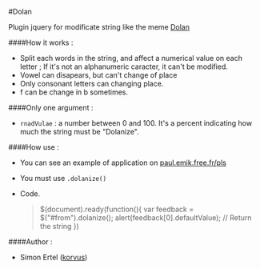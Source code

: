 #Dolan

Plugin jquery for modificate string like the meme [Dolan](http://knowyourmeme.com/memes/dolan)

####How it works :

* Split each words in the string, and affect a numerical value on each letter ; If it's not an alphanumeric caracter, it can't be modified.
* Vowel can disapears, but can't change of place
* Only consonant letters can changing place.
* f can be change in b sometimes.

####Only one argument :

* `rnadVulae` : a number between 0 and 100. It's a percent indicating how much the string must be "Dolanize".

####How use :

* You can see an example of application on [paul.emik.free.fr/pls](http://paul.emik.free.fr/pls/dolan.php)
* You must use `.dolanize()`
* Code.

	
	>$(document).ready(function(){
	>	var feedback = $("#from").dolanize();
	>	alert(feedback[0].defaultValue); // Return the string 
	>})

####Author :

  * Simon Ertel ([korvus](https://github.com/korvus08))